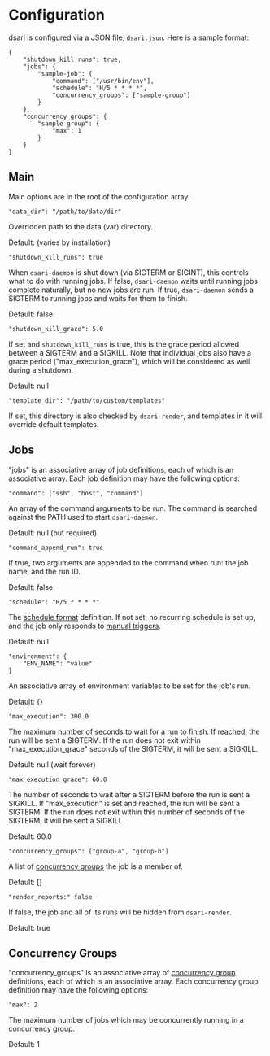 # Configuration

dsari is configured via a JSON file, `dsari.json`.
Here is a sample format:

    {
        "shutdown_kill_runs": true,
        "jobs": {
            "sample-job": {
                "command": ["/usr/bin/env"],
                "schedule": "H/5 * * * *",
                "concurrency_groups": ["sample-group"]
            }
        },
        "concurrency_groups": {
            "sample-group": {
                "max": 1
            }
        }
    }

## Main

Main options are in the root of the configuration array.

    "data_dir": "/path/to/data/dir"

Overridden path to the data (var) directory.

Default: (varies by installation)

    "shutdown_kill_runs": true

When `dsari-daemon` is shut down (via SIGTERM or SIGINT), this controls what to do with running jobs.
If false, `dsari-daemon` waits until running jobs complete naturally, but no new jobs are run.
If true, `dsari-daemon` sends a SIGTERM to running jobs and waits for them to finish.

Default: false

    "shutdown_kill_grace": 5.0

If set and `shutdown_kill_runs` is true, this is the grace period allowed between a SIGTERM and a SIGKILL.
Note that individual jobs also have a grace period ("max_execution_grace"), which will be considered as well during a shutdown.

Default: null

    "template_dir": "/path/to/custom/templates"

If set, this directory is also checked by `dsari-render`, and templates in it will override default templates.

## Jobs

"jobs" is an associative array of job definitions, each of which is an associative array.
Each job definition may have the following options:

    "command": ["ssh", "host", "command"]

An array of the command arguments to be run.
The command is searched against the PATH used to start `dsari-daemon`.

Default: null (but required)

    "command_append_run": true

If true, two arguments are appended to the command when run: the job name, and the run ID.

Default: false

    "schedule": "H/5 * * * *"

The [schedule format](schedule-format.md) definition.
If not set, no recurring schedule is set up, and the job only responds to [manual triggers](triggers.md).

Default: null

    "environment": {
        "ENV_NAME": "value"
    }

An associative array of environment variables to be set for the job's run.

Default: {}

    "max_execution": 300.0

The maximum number of seconds to wait for a run to finish.
If reached, the run will be sent a SIGTERM.
If the run does not exit within "max_execution_grace" seconds of the SIGTERM, it will be sent a SIGKILL.

Default: null (wait forever)

    "max_execution_grace": 60.0

The number of seconds to wait after a SIGTERM before the run is sent a SIGKILL.
If "max_execution" is set and reached, the run will be sent a SIGTERM.
If the run does not exit within this number of seconds of the SIGTERM, it will be sent a SIGKILL.

Default: 60.0

    "concurrency_groups": ["group-a", "group-b"]

A list of [concurrency groups](concurrency.md) the job is a member of.

Default: []

    "render_reports:" false

If false, the job and all of its runs will be hidden from `dsari-render`.

Default: true

## Concurrency Groups

"concurrency_groups" is an associative array of [concurrency group](concurrency.md) definitions, each of which is an associative array.
Each concurrency group definition may have the following options:

    "max": 2

The maximum number of jobs which may be concurrently running in a concurrency group.

Default: 1
